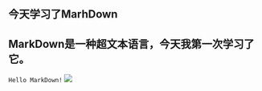 ## **今天学习了MarhDown**
## MarkDown是一种超文本语言，今天我第一次学习了它。
`Hello MarkDown!`
![](https://qgt-style.oss-cn-hangzhou.aliyuncs.com/newcoursep4/g1/g1-2-2/tenor.gif)
